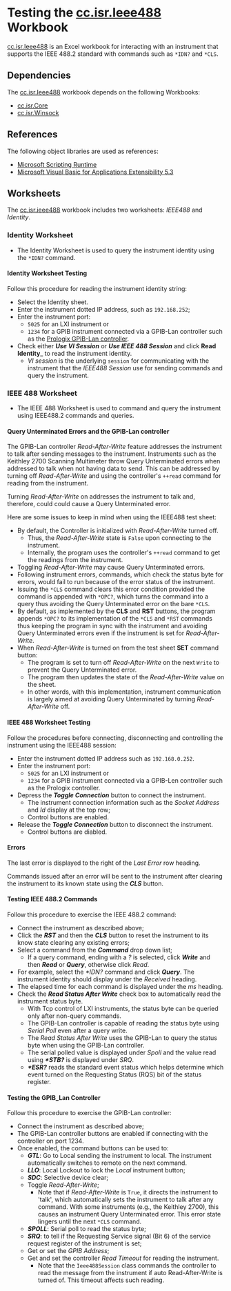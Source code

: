 # Testing the [cc.isr.Ieee488] Workbook

[cc.isr.Ieee488] is an Excel workbook for interacting with an instrument that supports the IEEE 488.2 standard with commands such as `*IDN?` and `*CLS`.

## Dependencies

The [cc.isr.Ieee488] workbook depends on the following Workbooks:

* [cc.isr.Core]
* [cc.isr.Winsock]

## References

The following object libraries are used as references:

* [Microsoft Scripting Runtime]
* [Microsoft Visual Basic for Applications Extensibility 5.3]

## Worksheets

The [cc.isr.ieee488] workbook includes two worksheets: _IEEE488_ and _Identity_.

### Identity Worksheet

* The Identity Worksheet is used to query the instrument identity using the `*IDN?` command.

#### Identity Worksheet Testing

Follow this procedure for reading the instrument identity string:

* Select the Identity sheet.
* Enter the instrument dotted IP address, such as `192.168.252`;
* Enter the instrument port:
  * `5025` for an LXI instrument or
  * `1234` for a GPIB instrument connected via a GPIB-Lan controller such as the [Prologix GPIB-Lan controller].
* Check either ___Use VI Session___ or ___Use IEEE 488 Session___ and click __Read Identity___ to read the instrument identity.
	* _VI session_ is the underlying `session` for communicating with the instrument that the _IEEE488 Session_ use for sending commands and query the instrument.

### IEEE 488 Worksheet

* The IEEE 488 Worksheet is used to command and query the instrument using IEEE488.2 commands and queries.

#### Query Unterminated Errors and the GPIB-Lan controller

The GPIB-Lan controller _Read-After-Write_ feature addresses the instrument to talk after sending messages to the instrument.
Instruments such as the Keithley 2700 Scanning Multimeter throw Query Unterminated errors when addressed to talk when not 
having data to send. This can be addressed by turning off _Read-After-Write_ and using the controller's `++read` command for reading from the instrument. 

Turning _Read-After-Write_ on addresses the instrument to talk and, therefore, could could cause a Query Unterminated error. 

Here are some issues to keep in mind when using the IEEE488 test sheet:

* By default, the Controller is initialized with _Read-After-Write_ turned off.
	* Thus, the _Read-After-Write_ state is `False` upon connecting to the instrument.
	* Internally, the program uses the controller's `++read` command to get the readings from the instrument. 
* Toggling _Read-After-Write_ may cause Query Unterminated errors.
* Following instrument errors, commands, which check the status byte for errors, would fail to run because of the error status of the instrument.
* Issuing the `*CLS` command clears this error condition provided the command is appended with `*OPC?`, which turns the command into a query thus avoiding the Query Unterminated error on the bare `*CLS`.
* By default, as implemented by the __CLS__ and __RST__ buttons, the program appends `*OPC?` to its implementation of the `*CLS` and `*RST` commands thus keeping the program in sync with the instrument and avoiding Query Unterminated errors even if the instrument is set for _Read-After-Write_.
* When _Read-After-Write_ is turned on from the test sheet __SET__ command button:
	* The program is set to turn off _Read-After-Write_ on the next `Write` to prevent the Query Unterminated error.
	* The program then updates the state of the _Read-After-Write_ value on the sheet.
	* In other words, with this implementation, instrument communication is largely aimed at avoiding Query Unterminated by turning _Read-After-Write_ off.

#### IEEE 488 Worksheet Testing 

Follow the procedures before connecting, disconnecting and controlling the instrument using the IEEE488 session:

* Enter the instrument dotted IP address such as `192.168.0.252`.
* Enter the instrument port:
  * `5025` for an LXI instrument or
  * `1234` for a GPIB instrument connected via a GPIB-Len controller such as the Prologix controller.
* Depress the ___Toggle Connection___ button to connect the instrument.
	* The instrument connection information such as the _Socket Address_ and _Id_ display at the top row;
	* Control buttons are enabled.
* Release the ___Toggle Connection___ button to disconnect the instrument.
	* Control buttons are diabled.

#### Errors

The last error is displayed to the right of the _Last Error_ row heading.  

Commands issued after an error will be sent to the instrument after clearing the instrument to its known state using the ___CLS___ button.

#### Testing IEEE 488.2 Commands

Follow this procedure to exercise the IEEE 488.2 command:

* Connect the instrument as described above;
* Click the ___RST___ and then the ___CLS___ button to reset the instrument to its know state clearing any existing errors;
* Select a command from the ___Command___ drop down list;
	* If a query command, ending with a _?_ is selected, click ___Write___ and then ___Read___ or ___Query___, otherwise click _Read_.
* For example, select the _*IDN?_ command and click ___Query___. The instrument identity should display under the _Received_ heading. 
* The elapsed time for each command is displayed under the _ms_ heading.
* Check the ___Read Status After Write___ check box to automatically read the instrument status byte. 
	* With Tcp control of LXI instruments, the status byte can be queried only after non-query commands. 
	* The GPIB-Lan controller is capable of reading the status byte using _Serial Poll_ even after a query write.
	* The _Read Status After Write_ uses the GPIB-Lan to query the status byte when using the GPIB-Lan controller. 
	* The serial polled value is displayed under _Spoll_ and the value read using ___*STB?___ is displayed under _SRQ_.
	* ___*ESR?___ reads the standard event status which helps determine which event turned on the Requesting Status (RQS) bit of the status register.
	
#### Testing the GPIB_Lan Controller

Follow this procedure to exercise the GPIB-Lan controller:

* Connect the instrument as described above;
* The GPIB-Lan controller buttons are enabled if connecting with the controller on port 1234.
* Once enabled, the command buttons can be used to:
	* ___GTL___: Go to Local sending the instrument to local. The instrument automatically switches to remote on the next command.
	* ___LLO___: Local Lockout to lock the _Local_ instrument button;
	* ___SDC___: Selective device clear;
	* Toggle _Read-After-Write_;
		* Note that if _Read-After-Write_ is `True`, it directs the instrument to 'talk', which automatically sets the instrument to talk after any command. With some instruments (e.g., the Keithley 2700), this causes an instrument Query Unterminated error. This error state lingers until the next `*CLS` command.
	* ___SPOLL___: Serial poll to read the status byte;
	* ___SRQ___: to tell if the Requesting Service signal (Bit 6) of the service request register of the instrument is set;
	* Get or set the _GPIB Address_;
	* Get and set the controller _Read Timeout_ for reading the instrument.
		* Note that the `Ieee488Session` class commands the controller to read the message from the instrument if auto Read-After-Write is turned of. This timeout affects such reading.

[cc.isr.Core]: ./cc.isr.Core.xlsm
[cc.isr.Winsock]: ./cc.isr.Winsock.xlsm
[cc.isr.Ieee488]: ./cc.isr.Ieee488.xlsm
[Microsoft Scripting Runtime]: c:\windows\system32\scrrun.dll
[Microsoft Visual Basic for Applications Extensibility 5.3]: <c:/program&#32;files/common&#32;files/microsoft&#32;shared/vba/vba7.1/vbeui.dll>
[Prologix GPIB-Lan controller]: https://prologix.biz/product/GPIB-ethernet-controller/

